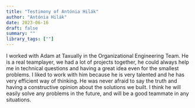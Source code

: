 ```yaml
---
title: "Testimony of Antónia Hilák"
author: "Antónia Hilák"
date: 2023-06-16
draft: false
summary: ""
library_tags: [""]
---
```


I worked with Adam at Taxually in the Organizational Engineering Team. He is a real teamplayer, we had a lot of projects together, he could always help me in technical questions and having a great idea even for the smallest problems. I liked to work with him because he is very talented and he has very efficient way of thinking. He was never afraid to say the truth and having a constructive opinion about the solutions we built.
I think he will easily solve any problems in the future, and will be a good teammate in any situations.
